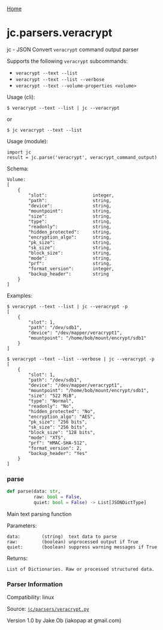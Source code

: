 [Home](https://kellyjonbrazil.github.io/jc/)
<a id="jc.parsers.veracrypt"></a>

# jc.parsers.veracrypt

jc - JSON Convert `veracrypt` command output parser

Supports the following `veracrypt` subcommands:
- `veracrypt --text --list`
- `veracrypt --text --list --verbose`
- `veracrypt --text --volume-properties <volume>`

Usage (cli):

    $ veracrypt --text --list | jc --veracrypt
or

    $ jc veracrypt --text --list

Usage (module):

    import jc
    result = jc.parse('veracrypt', veracrypt_command_output)

Schema:

    Volume:
    [
        {
            "slot":                 integer,
            "path":                 string,
            "device":               string,
            "mountpoint":           string,
            "size":                 string,
            "type":                 string,
            "readonly":             string,
            "hidden_protected":     string,
            "encryption_algo":      string,
            "pk_size":              string,
            "sk_size":              string,
            "block_size":           string,
            "mode":                 string,
            "prf":                  string,
            "format_version":       integer,
            "backup_header":        string
        }
    ]

Examples:

    $ veracrypt --text --list | jc --veracrypt -p
    [
        {
            "slot": 1,
            "path": "/dev/sdb1",
            "device": "/dev/mapper/veracrypt1",
            "mountpoint": "/home/bob/mount/encrypt/sdb1"
        }
    ]

    $ veracrypt --text --list --verbose | jc --veracrypt -p
    [
        {
            "slot": 1,
            "path": "/dev/sdb1",
            "device": "/dev/mapper/veracrypt1",
            "mountpoint": "/home/bob/mount/encrypt/sdb1",
            "size": "522 MiB",
            "type": "Normal",
            "readonly": "No",
            "hidden_protected": "No",
            "encryption_algo": "AES",
            "pk_size": "256 bits",
            "sk_size": "256 bits",
            "block_size": "128 bits",
            "mode": "XTS",
            "prf": "HMAC-SHA-512",
            "format_version": 2,
            "backup_header": "Yes"
        }
    ]

<a id="jc.parsers.veracrypt.parse"></a>

### parse

```python
def parse(data: str,
          raw: bool = False,
          quiet: bool = False) -> List[JSONDictType]
```

Main text parsing function

Parameters:

    data:        (string)  text data to parse
    raw:         (boolean) unprocessed output if True
    quiet:       (boolean) suppress warning messages if True

Returns:

    List of Dictionaries. Raw or processed structured data.

### Parser Information
Compatibility:  linux

Source: [`jc/parsers/veracrypt.py`](https://github.com/kellyjonbrazil/jc/blob/master/jc/parsers/veracrypt.py)

Version 1.0 by Jake Ob (iakopap at gmail.com)

